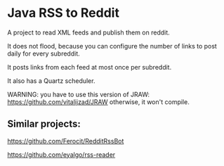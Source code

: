 # Java RSS to Reddit

A project to read XML feeds and publish them on reddit.

It does not flood, because you can configure the number of links to post daily for every subreddit.

It posts links from each feed at most once per subreddit.

It also has a Quartz scheduler.

WARNING: you have to use this version of JRAW: https://github.com/vitalijzad/JRAW otherwise, it won't compile.

## Similar projects:

https://github.com/Ferocit/RedditRssBot

https://github.com/eyalgo/rss-reader